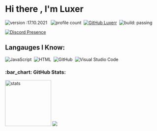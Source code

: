 # Hi there , I'm Luxer 
![version :17.10.2021](https://img.shields.io/badge/version-17.10.2021-informational) &nbsp;
![profile count](https://komarev.com/ghpvc/?username=Luxerr&color=red)&nbsp;
[![GitHub Luxerr](https://img.shields.io/github/followers/Luxerr?label=follow&style=social)](https://github.com/Luxerr)&nbsp;
![build: passing](https://img.shields.io/badge/build-passing-success)


[![Discord Presence](https://lanyard.cnrad.dev/api/262310294749970433)](https://discord.com/users/262310294749970433)


## Langauges I Know:
![JavaScript](https://img.shields.io/badge/-JavaScript-05122A?style=flat&logo=javascript)&nbsp;
![HTML](https://img.shields.io/badge/-HTML-05122A?style=flat&logo=HTML5)&nbsp;
![GitHub](https://img.shields.io/badge/-GitHub-05122A?style=flat&logo=github)&nbsp;
![Visual Studio Code](https://img.shields.io/badge/-Visual%20Studio%20Code-05122A?style=flat&logo=visual-studio-code&logoColor=007ACC)&nbsp;


<h3 align="left">:bar_chart: GitHub Stats:</h3>
<p align="left">
   <img src="https://github-readme-stats.vercel.app/api?username=Luxerr&count_private=true&show_icons=true&theme=dark&hide_border=true" width="%100" height="150px" alt="stats" />
<img src="https://github-profile-trophy.vercel.app/?username=Luxerr&theme=radical" />
</p>
